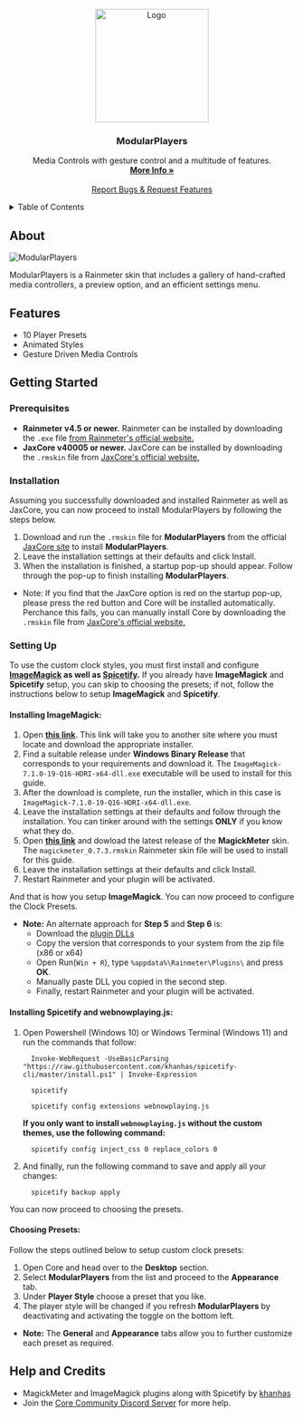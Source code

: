 
<br />
<div align="center">
  <a href="https://github.com/Jax-Core/ModularPlayers">
    <img src="https://i.imgur.com/EjekXps.png" alt="Logo" width="200" height="200">
  </a>

<h3 align="center">ModularPlayers</h3>

  <p align="center">
    Media Controls with gesture control and a multitude of features.
    <br />
    <a href="https://www.deviantart.com/jaxoriginals/art/ModularPlayers-Adaptive-music-widget-886577256"><strong>More Info »</strong></a>
    <br />
    <br />
    <a href="https://discord.gg/JmgehPSDD6">Report Bugs & Request Features </a>
  </p>
</div>


<!-- TABLE OF CONTENTS -->
<details>
  <summary>Table of Contents</summary>
  <ol>
    <li>
      <a href="#about">About</a>
    </li>
    <li>
      <a href="#Features">Features</a>
    </li>
    <li>
      <a href="#getting-started">Getting Started</a>
      <ul>
        <li><a href="#prerequisites">Prerequisites</a></li>
        <li><a href="#installation">Installation</a></li>
        <li><a href="#setting-up">Styles Setup</a>
          <ul>
           <li><a href="#installing-imagemagick">Installing ImageMagick</a></li>
        <li><a href="#installing-spicetify-and-webnowplaying.js">Installing Spicetify</a></li>
        <li><a href="#choosing-presets">Choosing Presets</a></li>
          </ul>
        </li>
      </ul>
    </li>
    <li> <a href="#help-and-credits">Help & Credits</a></li>

  </ol>
</details>


## About

![ModularPlayers](https://images-wixmp-ed30a86b8c4ca887773594c2.wixmp.com/i/97bfd084-7ef0-496f-a835-3c41f482d38c/denufe0-a4a5dad3-3428-44da-a4e9-2acfc51592a7.png/v1/fill/w_1192,h_670,q_70,strp/modularplayers___adaptive_music_widget_by_jaxoriginals_denufe0-pre.jpg)

ModularPlayers is a Rainmeter skin that includes a gallery of hand-crafted media controllers, a preview option, and an efficient settings menu.


## Features

* 10 Player Presets
* Animated Styles
* Gesture Driven Media Controls

## Getting Started

### Prerequisites

- **Rainmeter v4.5 or newer.** Rainmeter can be installed by downloading the `.exe` file [from Rainmeter's official website.](https://www.rainmeter.net/)
- **JaxCore v40005 or newer.** JaxCore can be installed by downloading the `.rmskin` file from [JaxCore's official website.](https://jax-core.github.io/)

### Installation

Assuming you successfully downloaded and installed Rainmeter as well as JaxCore, you can now proceed to install ModularPlayers by following the steps below.

1. Download and run the `.rmskin` file for **ModularPlayers** from the official [JaxCore site](https://jax-core.github.io/) to install **ModularPlayers**.
2. Leave the installation settings at their defaults and click Install.
3. When the installation is finished, a startup pop-up should appear. Follow through the pop-up to finish installing **ModularPlayers**.

* Note:  If you find that the JaxCore option is red on the startup pop-up, please press the red button and Core will be installed automatically. Perchance this fails, you can manually install Core by downloading the `.rmskin` file from [JaxCore's official website.](https://jax-core.github.io/)

### Setting Up

To use the custom clock styles, you must first install and configure **[ImageMagick](https://github.com/khanhas/MagickMeter) as well as [Spicetify](https://spicetify.app/).** If you already have **ImageMagick** and **Spicetify** setup, you can skip to choosing the presets; if not, follow the instructions below to setup **ImageMagick** and **Spicetify**.


#### Installing ImageMagick:

1. Open **[this link](https://www.imagemagick.org/script/download.php#windows)**. This link will take you to another site where you must locate and download the appropriate installer.
2. Find a suitable release under **Windows Binary Release** that corresponds to your requirements and download it. The `ImageMagick-7.1.0-19-Q16-HDRI-x64-dll.exe` executable will be used to install for this guide.
3. After the download is complete, run the installer, which in this case is `ImageMagick-7.1.0-19-Q16-HDRI-x64-dll.exe`.
4. Leave the installation settings at their defaults and follow through the installation. You can tinker around with the settings **ONLY** if you know what they do.
5. Open **[this link](https://github.com/khanhas/MagickMeter/releases)** and dowload the latest release of the **MagickMeter** skin. The `magickmeter_0.7.3.rmskin` Rainmeter skin file will be used to install for this guide. 
6. Leave the installation settings at their defaults and click Install.
7. Restart Rainmeter and your plugin will be activated.

And that is how you setup **ImageMagick**. You can now proceed to configure the Clock Presets.

* **Note:** An alternate approach for **Step 5** and **Step 6** is:
  - Download the [plugin DLLs](https://github.com/khanhas/MagickMeter/releases)
  - Copy the version that corresponds to your system from the zip file (x86 or x64)
  - Open Run(`Win + R`), type `%appdata%\Rainmeter\Plugins\` and press **OK**.
  - Manually paste DLL you copied in the second step.
  - Finally, restart Rainmeter and your plugin will be activated.

#### Installing Spicetify and webnowplaying.js:

1. Open Powershell (Windows 10) or Windows Terminal (Windows 11) and run the commands that follow:
    ```
      Invoke-WebRequest -UseBasicParsing "https://raw.githubusercontent.com/khanhas/spicetify-cli/master/install.ps1" | Invoke-Expression

      spicetify

      spicetify config extensions webnowplaying.js
    ```
   **If you only want to install `webnowplaying.js` without the custom themes, use the following command:**
      ```
        spicetify config inject_css 0 replace_colors 0
      ```
2. And finally, run the following command to save and apply all your changes:
    ```
      spicetify backup apply
    ```

You can now proceed to choosing the presets.

#### Choosing Presets:
Follow the steps outlined below to setup custom clock presets:

1. Open Core and head over to the **Desktop** section.
2. Select **ModularPlayers** from the list and proceed to the **Appearance** tab.
3. Under **Player Style** choose a preset that you like.
4. The player style will be changed if you refresh **ModularPlayers** by deactivating and activating the toggle on the bottom left.

* **Note:** The **General** and **Appearance** tabs allow you to further customize each preset as required.

## Help and Credits
- MagickMeter and ImageMagick plugins along with Spicetify by [khanhas](https://github.com/khanhas)
- Join the [Core Community Discord Server](https://discord.gg/JmgehPSDD6) for more help.
